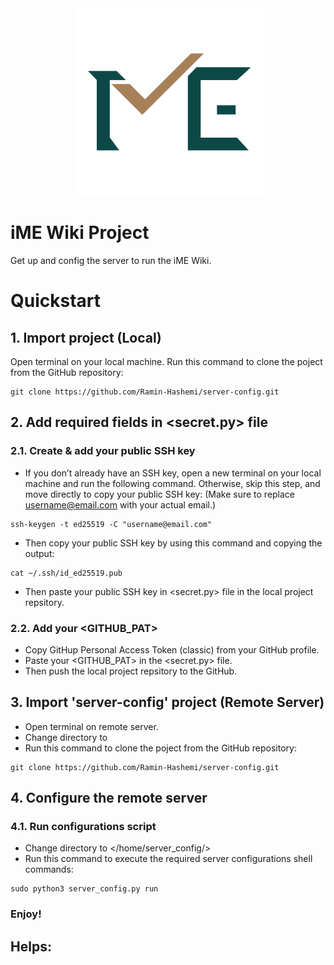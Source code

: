 <div align="center">
 <img alt="iME" height="300px" src="assets/ime_logo.png">
</div>

# iME Wiki Project

Get up and config the server to run the iME Wiki.


# Quickstart

## 1. Import <server-config> project (Local)
Open terminal on your local machine.
Run this command to clone the <server-config> poject from the GitHub repository:
```
git clone https://github.com/Ramin-Hashemi/server-config.git
```
## 2. Add required fields in <secret.py> file
### 2.1. Create & add your public SSH key
- If you don’t already have an SSH key, open a new terminal on your local machine and run the following command. Otherwise, skip this step, and move directly to copy your public SSH key: (Make sure to replace <username@email.com> with your actual email.)
```
ssh-keygen -t ed25519 -C "username@email.com"
```
- Then copy your public SSH key by using this command and copying the output:
```
cat ~/.ssh/id_ed25519.pub
```
- Then paste your public SSH key in <secret.py> file in the local project repsitory.
### 2.2. Add your <GITHUB_PAT>
- Copy GitHup Personal Access Token (classic) from your GitHub profile.
- Paste your <GITHUB_PAT> in the <secret.py> file.
- Then push the local project repsitory to the GitHub.
## 3. Import 'server-config' project (Remote Server)
- Open terminal on remote server.
- Change directory to </home>
- Run this command to clone the <server-config> poject from the GitHub repository:
```
git clone https://github.com/Ramin-Hashemi/server-config.git
```
## 4. Configure the remote server
### 4.1. Run configurations script
- Change directory to </home/server_config/>
- Run this command to execute the required server configurations shell commands:
```
sudo python3 server_config.py run
```

### Enjoy!


## Helps:


